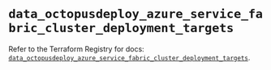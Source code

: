 # `data_octopusdeploy_azure_service_fabric_cluster_deployment_targets`

Refer to the Terraform Registry for docs: [`data_octopusdeploy_azure_service_fabric_cluster_deployment_targets`](https://registry.terraform.io/providers/octopusdeploylabs/octopusdeploy/0.43.2/docs/data-sources/azure_service_fabric_cluster_deployment_targets).
